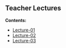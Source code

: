 ## Teacher Lectures
**Contents:**

* [Lecture-01](https://github.com/MMovasaghi/Advanced-Programming/blob/master/Lectures/lecture%201.pdf)
* [Lecture-02](https://github.com/MMovasaghi/Advanced-Programming/blob/master/Lectures/lecture%202.pdf)
* [Lecture-03](https://github.com/MMovasaghi/Advanced-Programming/blob/master/Lectures/lecture%203%20OOP%20intro.pdf)
